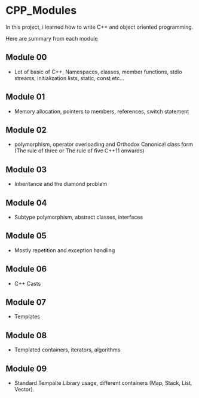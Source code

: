 # CPP_Modules

In this project, i learned how to write C++ and object oriented programming.

Here are summary from each module

## Module 00
  - Lot of basic of C++, Namespaces, classes, member functions, stdio streams, initialization lists, static, const etc...
## Module 01
 - Memory allocation, pointers to members, references, switch statement
## Module 02
 - polymorphism, operator overloading and Orthodox Canonical class form (The rule of three or The rule of five C++11 onwards)
## Module 03
 - Inheritance and the diamond problem
## Module 04
 - Subtype polymorphism, abstract classes, interfaces
## Module 05
 - Mostly repetition and exception handling
## Module 06
 - C++ Casts
## Module 07
 - Templates
## Module 08
 - Templated containers, iterators, algorithms
## Module 09
 - Standard Tempalte Library usage, different containers (Map, Stack, List, Vector).

